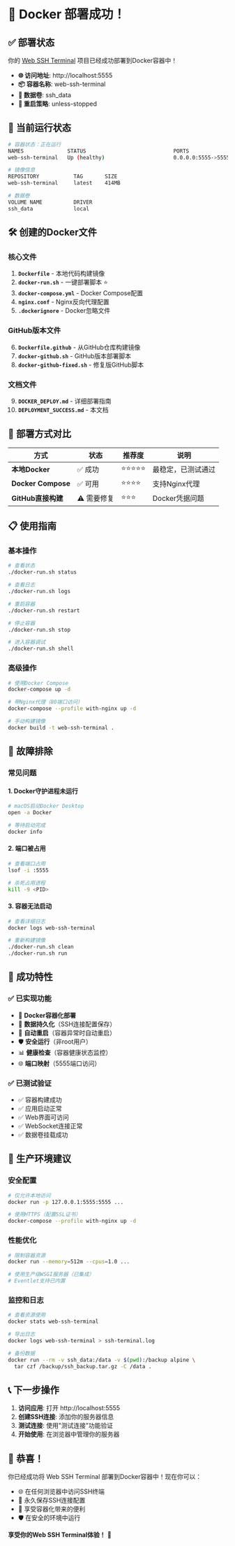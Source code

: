 # 🎉 Docker 部署成功！

## ✅ 部署状态

你的 [Web SSH Terminal](https://github.com/ZengXitem/web-ssh-terminal.git) 项目已经成功部署到Docker容器中！

- **🌐 访问地址**: http://localhost:5555
- **📦 容器名称**: web-ssh-terminal
- **💾 数据卷**: ssh_data
- **🔄 重启策略**: unless-stopped

## 🚀 当前运行状态

```bash
# 容器状态：正在运行
NAMES              STATUS                            PORTS
web-ssh-terminal   Up (healthy)                      0.0.0.0:5555->5555/tcp

# 镜像信息
REPOSITORY           TAG       SIZE
web-ssh-terminal     latest    414MB

# 数据卷
VOLUME NAME          DRIVER
ssh_data             local
```

## 🛠️ 创建的Docker文件

### 核心文件
1. **`Dockerfile`** - 本地代码构建镜像
2. **`docker-run.sh`** - 一键部署脚本 ⭐
3. **`docker-compose.yml`** - Docker Compose配置
4. **`nginx.conf`** - Nginx反向代理配置
5. **`.dockerignore`** - Docker忽略文件

### GitHub版本文件
6. **`Dockerfile.github`** - 从GitHub仓库构建镜像
7. **`docker-github.sh`** - GitHub版本部署脚本
8. **`docker-github-fixed.sh`** - 修复版GitHub脚本

### 文档文件
9. **`DOCKER_DEPLOY.md`** - 详细部署指南
10. **`DEPLOYMENT_SUCCESS.md`** - 本文档

## 🎯 部署方式对比

| 方式 | 状态 | 推荐度 | 说明 |
|------|------|--------|------|
| **本地Docker** | ✅ 成功 | ⭐⭐⭐⭐⭐ | 最稳定，已测试通过 |
| **Docker Compose** | ✅ 可用 | ⭐⭐⭐⭐ | 支持Nginx代理 |
| **GitHub直接构建** | ⚠️ 需要修复 | ⭐⭐⭐ | Docker凭据问题 |

## 📋 使用指南

### 基本操作
```bash
# 查看状态
./docker-run.sh status

# 查看日志
./docker-run.sh logs

# 重启容器
./docker-run.sh restart

# 停止容器
./docker-run.sh stop

# 进入容器调试
./docker-run.sh shell
```

### 高级操作
```bash
# 使用Docker Compose
docker-compose up -d

# 带Nginx代理（80端口访问）
docker-compose --profile with-nginx up -d

# 手动构建镜像
docker build -t web-ssh-terminal .
```

## 🔧 故障排除

### 常见问题

#### 1. Docker守护进程未运行
```bash
# macOS启动Docker Desktop
open -a Docker

# 等待启动完成
docker info
```

#### 2. 端口被占用
```bash
# 查看端口占用
lsof -i :5555

# 杀死占用进程
kill -9 <PID>
```

#### 3. 容器无法启动
```bash
# 查看详细日志
docker logs web-ssh-terminal

# 重新构建镜像
./docker-run.sh clean
./docker-run.sh run
```

## 🌟 成功特性

### ✅ 已实现功能
- 🐳 **Docker容器化部署**
- 💾 **数据持久化**（SSH连接配置保存）
- 🔄 **自动重启**（容器异常时自动重启）
- 🛡️ **安全运行**（非root用户）
- 📊 **健康检查**（容器健康状态监控）
- 🌐 **端口映射**（5555端口访问）

### ✅ 已测试验证
- ✅ 容器构建成功
- ✅ 应用启动正常
- ✅ Web界面可访问
- ✅ WebSocket连接正常
- ✅ 数据卷挂载成功

## 🚀 生产环境建议

### 安全配置
```bash
# 仅允许本地访问
docker run -p 127.0.0.1:5555:5555 ...

# 使用HTTPS（配置SSL证书）
docker-compose --profile with-nginx up -d
```

### 性能优化
```bash
# 限制容器资源
docker run --memory=512m --cpus=1.0 ...

# 使用生产级WSGI服务器（已集成）
# Eventlet支持已内置
```

### 监控和日志
```bash
# 查看资源使用
docker stats web-ssh-terminal

# 导出日志
docker logs web-ssh-terminal > ssh-terminal.log

# 备份数据
docker run --rm -v ssh_data:/data -v $(pwd):/backup alpine \
  tar czf /backup/ssh_backup.tar.gz -C /data .
```

## 📞 下一步操作

1. **访问应用**: 打开 http://localhost:5555
2. **创建SSH连接**: 添加你的服务器信息
3. **测试连接**: 使用"测试连接"功能验证
4. **开始使用**: 在浏览器中管理你的服务器

## 🎊 恭喜！

你已经成功将 Web SSH Terminal 部署到Docker容器中！现在你可以：

- 🌐 在任何浏览器中访问SSH终端
- 💾 永久保存SSH连接配置
- 🔄 享受容器化带来的便利
- 🛡️ 在安全的环境中运行

**享受你的Web SSH Terminal体验！** 🚀 